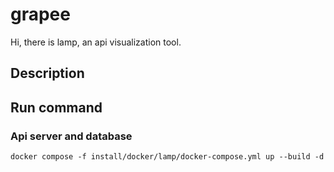 # grapee
Hi, there is lamp, an api visualization tool.

## Description

## Run command
### Api server and database
```shell
docker compose -f install/docker/lamp/docker-compose.yml up --build -d
```